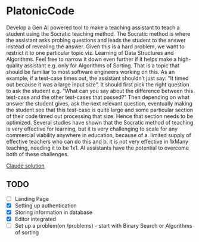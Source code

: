 # PlatonicCode

Develop a Gen AI powered tool to make a teaching assistant to teach a student using the Socratic teaching method. The Socratic method is where the assistant asks probing questions and leads the student to the answer instead of revealing the answer. Given this is a hard problem, we want to restrict it to one particular topic viz. Learning of Data Structures and Algorithms. Feel free to narrow it down even further if it helps make a high-quality assistant e.g. only for Algorithms of Sorting. That is a topic that should be familiar to most software engineers working on this. As an example, if a test-case times out, the assistant shouldn’t just say: “It timed out because it was a large input size”. It should first pick the right question to ask the student e.g. “What can you say about the difference between this test-case and the other test-cases that passed?” Then depending on what answer the student gives, ask the next relevant question, eventually making the student see that this test-case is quite large and some particular section of their code timed out processing that size. Hence that section needs to be optimized. Several studies have shown that the Socratic method of teaching is very effective for learning, but it is very challenging to scale for any commercial viability anywhere in education, because of a. limited supply of effective teachers who can do this and b. it is not very effective in 1xMany teaching, needing it to be 1x1. AI assistants have the potential to overcome both of these challenges.

[Claude solution](https://claude.ai/chat/1d463202-5d39-4a64-83ec-e0c9975c1907)

## TODO

- [ ] Landing Page
- [x] Setting up authentication
- [x] Storing information in database
- [x] Editor integrated
- [ ] Set up a problem(on /problems) - start with Binary Search or Algorithms of sorting
